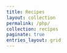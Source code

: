 ```yaml
---
title: Recipes
layout: collection
permalink: /php/
collection: recipes
paginate: true
entries_layout: grid
---
```

